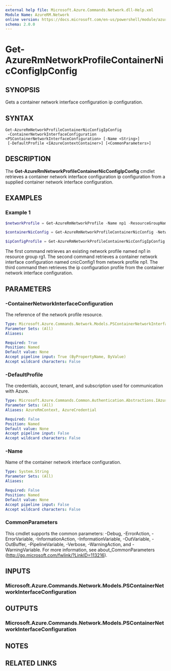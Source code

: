 ```yaml
---
external help file: Microsoft.Azure.Commands.Network.dll-Help.xml
Module Name: AzureRM.Network
online version: https://docs.microsoft.com/en-us/powershell/module/azurerm.network/get-AzureRmNetworkProfileContainerNicconfigipconfig
schema: 2.0.0
---
```


# Get-AzureRmNetworkProfileContainerNicConfigIpConfig

## SYNOPSIS
Gets a container network interface configuration ip configuration.

## SYNTAX

```
Get-AzureRmNetworkProfileContainerNicConfigIpConfig
 -ContainerNetworkInterfaceConfiguration <PSContainerNetworkInterfaceConfiguration> [-Name <String>]
 [-DefaultProfile <IAzureContextContainer>] [<CommonParameters>]
```

## DESCRIPTION
The **Get-AzureRmNetworkProfileContainerNicConfigIpConfig** cmdlet retrieves a container network interface configuration ip configuration from a supplied container network interface configuration.

## EXAMPLES

### Example 1
```powershell
$networkProfile = Get-AzureRmNetworkProfile -Name np1 -ResourceGroupName rg1

$containerNicConfig = Get-AzureRmNetworkProfileContainerNicConfig -NetworkProfile $networkProfile -Name cnicConfig1

$ipConfigProfile = Get-AzureRmNetworkProfileContainerNicConfigIpConfig -ContainerNetworkInterfaceConfiguration $containerNicConfig -Name ipProf1
```

The first command retrieves an existing network profile named np1 in resource group rg1. The second command retrieves a container network interface configuration named cnicConfig1 from network profile np1. The third command then retrieves the ip configuration profile from the container network interface configuration.

## PARAMETERS

### -ContainerNetworkInterfaceConfiguration
The reference of the network profile resource.

```yaml
Type: Microsoft.Azure.Commands.Network.Models.PSContainerNetworkInterfaceConfiguration
Parameter Sets: (All)
Aliases:

Required: True
Position: Named
Default value: None
Accept pipeline input: True (ByPropertyName, ByValue)
Accept wildcard characters: False
```

### -DefaultProfile
The credentials, account, tenant, and subscription used for communication with Azure.

```yaml
Type: Microsoft.Azure.Commands.Common.Authentication.Abstractions.IAzureContextContainer
Parameter Sets: (All)
Aliases: AzureRmContext, AzureCredential

Required: False
Position: Named
Default value: None
Accept pipeline input: False
Accept wildcard characters: False
```

### -Name
Name of the container network interface configuration.

```yaml
Type: System.String
Parameter Sets: (All)
Aliases:

Required: False
Position: Named
Default value: None
Accept pipeline input: False
Accept wildcard characters: False
```

### CommonParameters
This cmdlet supports the common parameters: -Debug, -ErrorAction, -ErrorVariable, -InformationAction, -InformationVariable, -OutVariable, -OutBuffer, -PipelineVariable, -Verbose, -WarningAction, and -WarningVariable. For more information, see about_CommonParameters (http://go.microsoft.com/fwlink/?LinkID=113216).

## INPUTS

### Microsoft.Azure.Commands.Network.Models.PSContainerNetworkInterfaceConfiguration

## OUTPUTS

### Microsoft.Azure.Commands.Network.Models.PSContainerNetworkInterfaceConfiguration

## NOTES

## RELATED LINKS

